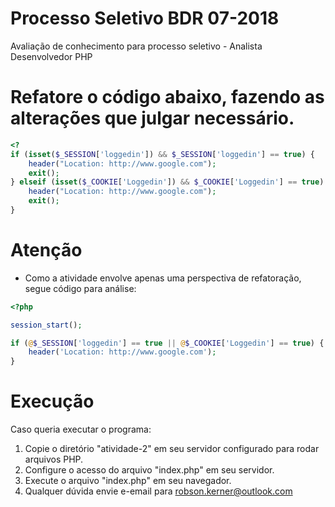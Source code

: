# Processo Seletivo BDR 07-2018
Avaliação de conhecimento para processo seletivo - Analista Desenvolvedor PHP

# Refatore o código abaixo, fazendo as alterações que julgar necessário.

```php
<?
if (isset($_SESSION['loggedin']) && $_SESSION['loggedin'] == true) {
    header("Location: http://www.google.com");
    exit();
} elseif (isset($_COOKIE['Loggedin']) && $_COOKIE['Loggedin'] == true) {
    header("Location: http://www.google.com");
    exit();
}

```
# Atenção
- Como a atividade envolve apenas uma perspectiva de refatoração, segue código para análise:

```php
<?php

session_start();

if (@$_SESSION['loggedin'] == true || @$_COOKIE['Loggedin'] == true) {
	header('Location: http://www.google.com');
}

```

# Execução

Caso queria executar o programa:
1. Copie o diretório "atividade-2" em seu servidor configurado para rodar arquivos PHP.
2. Configure o acesso do arquivo "index.php" em seu servidor.
2. Execute o arquivo "index.php" em seu navegador.
3. Qualquer dúvida envie e-email para robson.kerner@outlook.com